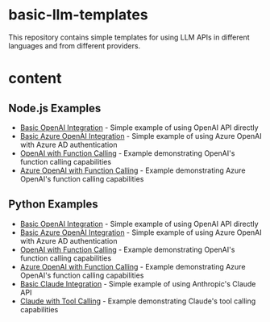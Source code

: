 # basic-llm-templates

This repository contains simple templates for using LLM APIs in different languages and from different providers.

# content

## Node.js Examples

- [Basic OpenAI Integration](node/src/openai/openai_basic.ts) - Simple example of using OpenAI API directly
- [Basic Azure OpenAI Integration](node/src/openai/azure_openai_basic.ts) - Simple example of using Azure OpenAI with Azure AD authentication
- [OpenAI with Function Calling](node/src/openai/openai_tools.ts) - Example demonstrating OpenAI's function calling capabilities
- [Azure OpenAI with Function Calling](node/src/openai/azure_openai_tools.ts) - Example demonstrating Azure OpenAI's function calling capabilities

## Python Examples

- [Basic OpenAI Integration](python/openai/openai_basic.py) - Simple example of using OpenAI API directly
- [Basic Azure OpenAI Integration](python/openai/azure_openai_basic.py) - Simple example of using Azure OpenAI with Azure AD authentication
- [OpenAI with Function Calling](python/openai/openai_tools.py) - Example demonstrating OpenAI's function calling capabilities
- [Azure OpenAI with Function Calling](python/openai/azure_openai_tools.py) - Example demonstrating Azure OpenAI's function calling capabilities
- [Basic Claude Integration](python/anthropic/claude_basic.py) - Simple example of using Anthropic's Claude API
- [Claude with Tool Calling](python/anthropic/claude_tools.py) - Example demonstrating Claude's tool calling capabilities
